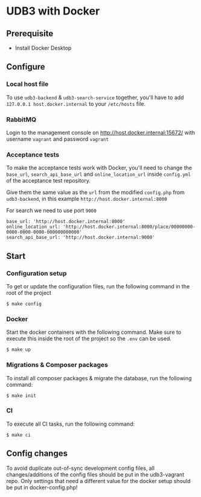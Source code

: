 # UDB3 with Docker

## Prerequisite
- Install Docker Desktop

## Configure

### Local host file
To use `udb3-backend` & `udb3-search-service` together, you'll have to add `127.0.0.1 host.docker.internal` to your `/etc/hosts` file.

### RabbitMQ

Login to the management console on http://host.docker.internal:15672/ with username `vagrant` and password `vagrant` 

### Acceptance tests

To make the acceptance tests work with Docker, you'll need to change the `base_url`, `search_api_base_url` and `online_location_url` inside `config.yml` of the acceptance test repository.

Give them the same value as the `url` from the modified `config.php` from `udb3-backend`, in this example `http://host.docker.internal:8000`

For search we need to use port `9000`

```
base_url: 'http://host.docker.internal:8000'
online_location_url: 'http://host.docker.internal:8000/place/00000000-0000-0000-0000-000000000000'
search_api_base_url: 'http://host.docker.internal:9000'
```

## Start

### Configuration setup
To get or update the configuration files, run the following command in the root of the project
```
$ make config
```

### Docker

Start the docker containers with the following command. Make sure to execute this inside the root of the project so the `.env` can be used.
```
$ make up
```

### Migrations & Composer packages

To install all composer packages & migrate the database, run the following command:
```
$ make init
```

### CI

To execute all CI tasks, run the following command:
```
$ make ci
```

## Config changes
To avoid duplicate out-of-sync development config files, 
all changes/additions of the config files should be put in the udb3-vagrant repo.
Only settings that need a different value for the docker setup should be put in docker-config.php!
